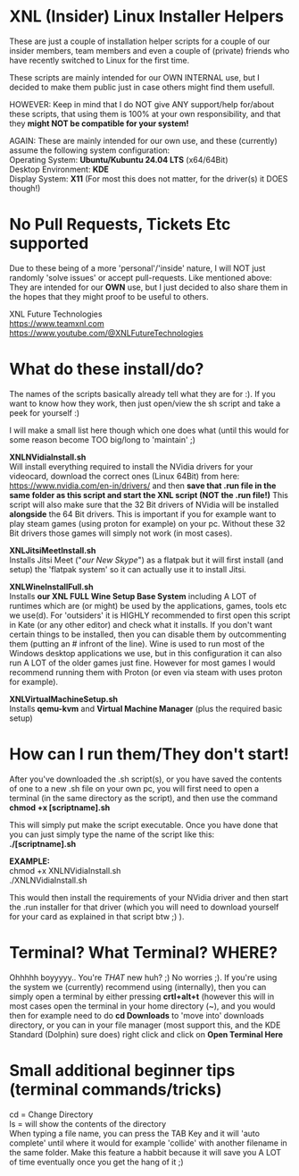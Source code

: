 # XNL (Insider) Linux Installer Helpers
These are just a couple of installation helper scripts for a couple of our insider members, team members and even a couple of (private) friends who have recently switched to Linux for the first time.
  
These scripts are mainly intended for our OWN INTERNAL use, but I decided to make them public just in case others might find them usefull. 
  
HOWEVER: Keep in mind that I do NOT give ANY support/help for/about these scripts, that using them is 100% at your own responsibility, and that they **might NOT be compatible for your system!**  
  
AGAIN: These are mainly intended for our own use, and these (currently) assume the following system configuration:  
Operating System: **Ubuntu/Kubuntu 24.04 LTS** (x64/64Bit)  
Desktop Environment: **KDE**  
Display System: **X11** (For most this does not matter, for the driver(s) it DOES though!)  

# No Pull Requests, Tickets Etc supported
Due to these being of a more 'personal'/'inside' nature, I will NOT just randomly 'solve issues' or accept pull-requests. Like mentioned above: They are intended for our **OWN** use, but I just decided to also share them in the hopes that they might proof to be useful to others.
  
XNL Future Technologies  
https://www.teamxnl.com  
https://www.youtube.com/@XNLFutureTechnologies  

# What do these install/do?
The names of the scripts basically already tell what they are for :). If you want to know how they work, then just open/view the sh script and take a peek for yourself :)

I will make a small list here though which one does what (until this would for some reason become TOO big/long to 'maintain' ;)  
  
**XNLNVidiaInstall.sh**  
Will install everything required to install the NVidia drivers for your videocard, download the correct ones (Linux 64Bit) from here: https://www.nvidia.com/en-in/drivers/ and then **save that .run file in the same folder as this script and start the XNL script (NOT the .run file!)** This script will also make sure that the 32 Bit drivers of NVidia will be installed **alongside** the 64 Bit drivers. This is important if you for example want to play steam games (using proton for example) on your pc. Without these 32 Bit drivers those games will simply not work (in most cases).
  
**XNLJitsiMeetInstall.sh**  
Installs Jitsi Meet ("*our New Skype*") as a flatpak but it will first install (and setup) the 'flatpak system' so it can actually use it to install Jitsi.  
  
**XNLWineInstallFull.sh**  
Installs **our XNL FULL Wine Setup Base System** including A LOT of runtimes which are (or might) be used by the applications, games, tools etc we use(d). For 'outsiders' it is HIGHLY recommended to first open this script in Kate (or any other editor) and check what it installs. If you don't want certain things to be installed, then you can disable them by outcommenting them (putting an # infront of the line).  Wine is used to run most of the Windows desktop applications we use, but in this configuration it can also run A LOT of the older games just fine. However for most games I would recommend running them with Proton (or even via steam with uses proton for example).

**XNLVirtualMachineSetup.sh**  
Installs **qemu-kvm** and **Virtual Machine Manager** (plus the required basic setup)

# How can I run them/They don't start!
After you've downloaded the .sh script(s), or you have saved the contents of one to a new .sh file on your own pc, you will first need to open a terminal (in the same directory as the script), and then use the command **chmod +x [scriptname].sh**  

This will simply put make the script executable. Once you have done that you can just simply type the name of the script like this:  
**./[scriptname].sh**  

**EXAMPLE:**  
chmod +x XNLNVidiaInstall.sh  
./XNLNVidiaInstall.sh  

This would then install the requirements of your NVidia driver and then start the .run installer for that driver (which you will need to download yourself for your card as explained in that script btw ;) ).
  
# Terminal? What Terminal? WHERE?
Ohhhhh boyyyyy.. You're *THAT* new huh? ;) No worries ;). If you're using the system we (currently) recommend using (internally), then you can simply open a terminal by either pressing **crtl+alt+t** (however this will in most cases open the terminal in your home directory (~), and you would then for example need to do **cd Downloads** to 'move into' downloads directory, or you can in your file manager (most support this, and the KDE Standard (Dolphin) sure does) right click and click on **Open Terminal Here**

# Small additional beginner tips (terminal commands/tricks)
cd = Change Directory  
ls = will show the contents of the directory  
When typing a file name, you can press the TAB Key and it will 'auto complete' until where it would for example 'collide' with another filename in the same folder. Make this feature a habbit because it will save you A LOT of time eventually once you get the hang of it ;)  
  



